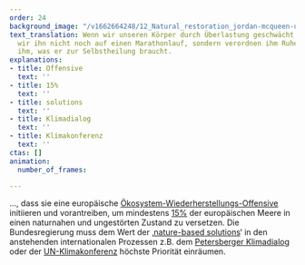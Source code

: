 ```yaml
---
order: 24
background_image: "/v1662664248/12_Natural_restoration_jordan-mcqueen-unsplash_ecgdjf_xrihxn.jpg"
text_translation: Wenn wir unseren Körper durch Überlastung geschwächt haben, schicken
  wir ihn nicht noch auf einen Marathonlauf, sondern verordnen ihm Ruhe und geben
  ihm, was er zur Selbstheilung braucht.
explanations:
- title: Offensive
  text: ''
- title: 15%
  text: ''
- title: solutions
  text: ''
- title: Klimadialog
  text: ''
- title: Klimakonferenz
  text: ''
ctas: []
animation:
  number_of_frames: 

---
```

…, dass sie eine europäische [Ökosystem-Wiederherstellungs-Offensive](# "Offensive") initiieren und vorantreiben, um mindestens [15%](# "15%") der europäischen Meere in einen naturnahen und ungestörten Zustand zu versetzen. Die Bundesregierung muss dem Wert der ‚[nature-based solutions](# "solutions")‘ in den anstehenden internationalen Prozessen z.B. dem [Petersberger Klimadialog](# "Klimadialog") oder der [UN-Klimakonferenz](# "Klimakonferenz") höchste Priorität einräumen.